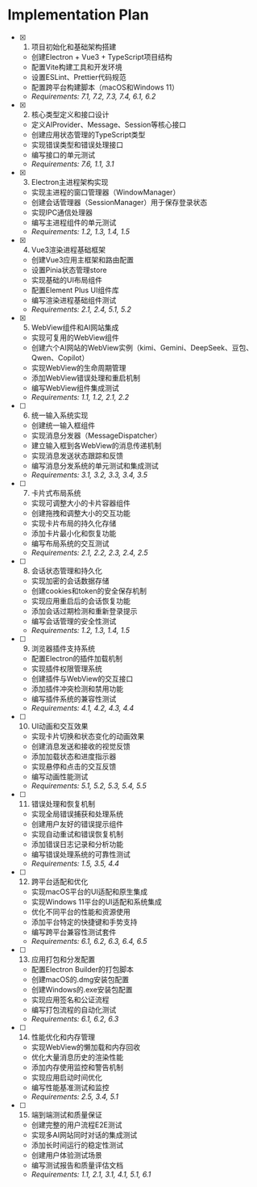 # Implementation Plan

- [x] 1. 项目初始化和基础架构搭建
  - 创建Electron + Vue3 + TypeScript项目结构
  - 配置Vite构建工具和开发环境
  - 设置ESLint、Prettier代码规范
  - 配置跨平台构建脚本（macOS和Windows 11）
  - _Requirements: 7.1, 7.2, 7.3, 7.4, 6.1, 6.2_

- [x] 2. 核心类型定义和接口设计
  - 定义AIProvider、Message、Session等核心接口
  - 创建应用状态管理的TypeScript类型
  - 实现错误类型和错误处理接口
  - 编写接口的单元测试
  - _Requirements: 7.6, 1.1, 3.1_

- [x] 3. Electron主进程架构实现
  - 实现主进程的窗口管理器（WindowManager）
  - 创建会话管理器（SessionManager）用于保存登录状态
  - 实现IPC通信处理器
  - 编写主进程组件的单元测试
  - _Requirements: 1.2, 1.3, 1.4, 1.5_

- [x] 4. Vue3渲染进程基础框架
  - 创建Vue3应用主框架和路由配置
  - 设置Pinia状态管理store
  - 实现基础的UI布局组件
  - 配置Element Plus UI组件库
  - 编写渲染进程基础组件测试
  - _Requirements: 2.1, 2.4, 5.1, 5.2_

- [x] 5. WebView组件和AI网站集成
  - 实现可复用的WebView组件
  - 创建六个AI网站的WebView实例（kimi、Gemini、DeepSeek、豆包、Qwen、Copilot）
  - 实现WebView的生命周期管理
  - 添加WebView错误处理和重启机制
  - 编写WebView组件集成测试
  - _Requirements: 1.1, 1.2, 2.1, 2.2_

- [ ] 6. 统一输入系统实现
  - 创建统一输入框组件
  - 实现消息分发器（MessageDispatcher）
  - 建立输入框到各WebView的消息传递机制
  - 实现消息发送状态跟踪和反馈
  - 编写消息分发系统的单元测试和集成测试
  - _Requirements: 3.1, 3.2, 3.3, 3.4, 3.5_

- [ ] 7. 卡片式布局系统
  - 实现可调整大小的卡片容器组件
  - 创建拖拽和调整大小的交互功能
  - 实现卡片布局的持久化存储
  - 添加卡片最小化和恢复功能
  - 编写布局系统的交互测试
  - _Requirements: 2.1, 2.2, 2.3, 2.4, 2.5_

- [ ] 8. 会话状态管理和持久化
  - 实现加密的会话数据存储
  - 创建cookies和token的安全保存机制
  - 实现应用重启后的会话恢复功能
  - 添加会话过期检测和重新登录提示
  - 编写会话管理的安全性测试
  - _Requirements: 1.2, 1.3, 1.4, 1.5_

- [ ] 9. 浏览器插件支持系统
  - 配置Electron的插件加载机制
  - 实现插件权限管理系统
  - 创建插件与WebView的交互接口
  - 添加插件冲突检测和禁用功能
  - 编写插件系统的兼容性测试
  - _Requirements: 4.1, 4.2, 4.3, 4.4_

- [ ] 10. UI动画和交互效果
  - 实现卡片切换和状态变化的动画效果
  - 创建消息发送和接收的视觉反馈
  - 添加加载状态和进度指示器
  - 实现悬停和点击的交互反馈
  - 编写动画性能测试
  - _Requirements: 5.1, 5.2, 5.3, 5.4, 5.5_

- [ ] 11. 错误处理和恢复机制
  - 实现全局错误捕获和处理系统
  - 创建用户友好的错误提示组件
  - 实现自动重试和错误恢复机制
  - 添加错误日志记录和分析功能
  - 编写错误处理系统的可靠性测试
  - _Requirements: 1.5, 3.5, 4.4_

- [ ] 12. 跨平台适配和优化
  - 实现macOS平台的UI适配和原生集成
  - 实现Windows 11平台的UI适配和系统集成
  - 优化不同平台的性能和资源使用
  - 添加平台特定的快捷键和手势支持
  - 编写跨平台兼容性测试套件
  - _Requirements: 6.1, 6.2, 6.3, 6.4, 6.5_

- [ ] 13. 应用打包和分发配置
  - 配置Electron Builder的打包脚本
  - 创建macOS的.dmg安装包配置
  - 创建Windows的.exe安装包配置
  - 实现应用签名和公证流程
  - 编写打包流程的自动化测试
  - _Requirements: 6.1, 6.2, 6.3_

- [ ] 14. 性能优化和内存管理
  - 实现WebView的懒加载和内存回收
  - 优化大量消息历史的渲染性能
  - 添加内存使用监控和警告机制
  - 实现应用启动时间优化
  - 编写性能基准测试和监控
  - _Requirements: 2.5, 3.4, 5.1_

- [ ] 15. 端到端测试和质量保证
  - 创建完整的用户流程E2E测试
  - 实现多AI网站同时对话的集成测试
  - 添加长时间运行的稳定性测试
  - 创建用户体验测试场景
  - 编写测试报告和质量评估文档
  - _Requirements: 1.1, 2.1, 3.1, 4.1, 5.1, 6.1_